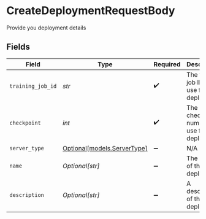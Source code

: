 # CreateDeploymentRequestBody

Provide you deployment details


## Fields

| Field                                                  | Type                                                   | Required                                               | Description                                            | Example                                                |
| ------------------------------------------------------ | ------------------------------------------------------ | ------------------------------------------------------ | ------------------------------------------------------ | ------------------------------------------------------ |
| `training_job_id`                                      | *str*                                                  | :heavy_check_mark:                                     | The training job ID to use for deployment              | tr-12345                                               |
| `checkpoint`                                           | *int*                                                  | :heavy_check_mark:                                     | The checkpoint number to use for deployment            | 4                                                      |
| `server_type`                                          | [Optional[models.ServerType]](../models/servertype.md) | :heavy_minus_sign:                                     | N/A                                                    | on-demand                                              |
| `name`                                                 | *Optional[str]*                                        | :heavy_minus_sign:                                     | The name of the deployment                             | deployment-1                                           |
| `description`                                          | *Optional[str]*                                        | :heavy_minus_sign:                                     | A description of the deployment                        | Deployment for my training job                         |